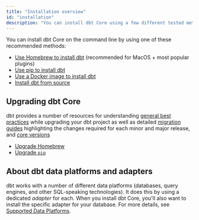 ```yaml
---
title: "Installation overview"
id: "installation"
description: "You can install dbt Core using a few different tested methods."
---
```


You can install dbt Core on the command line by using one of these recommended methods:

- [Use Homebrew to install dbt](/docs/core/homebrew-install) (recommended for MacOS + most popular plugins)
- [Use pip to install dbt](/docs/core/pip-install)
- [Use a Docker image to install dbt](/docs/core/docker-install)
- [Install dbt from source](/docs/core/source-install)

## Upgrading dbt Core

dbt provides a number of resources for understanding [general best practices](/blog/upgrade-dbt-without-fear) while upgrading your dbt project as well as detailed [migration guides](/guides/migration/versions/upgrading-to-v1.4) highlighting the changes required for each minor and major release, and [core versions](/docs/dbt-versions/core)

- [Upgrade Homebrew](/docs/core/homebrew-install#upgrading-dbt-and-your-adapter)
- [Upgrade `pip`](/docs/core/pip-install#change-dbt-core-versions)


## About dbt data platforms and adapters

dbt works with a number of different data platforms (databases, query engines, and other SQL-speaking technologies). It does this by using a dedicated _adapter_ for each. When you install dbt Core, you'll also want to install the specific adapter for your database. For more details, see [Supported Data Platforms](supported-data-platforms).
